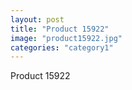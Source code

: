 ```yaml
---
layout: post
title: "Product 15922"
image: "product15922.jpg"
categories: "category1"
---
```

Product 15922
